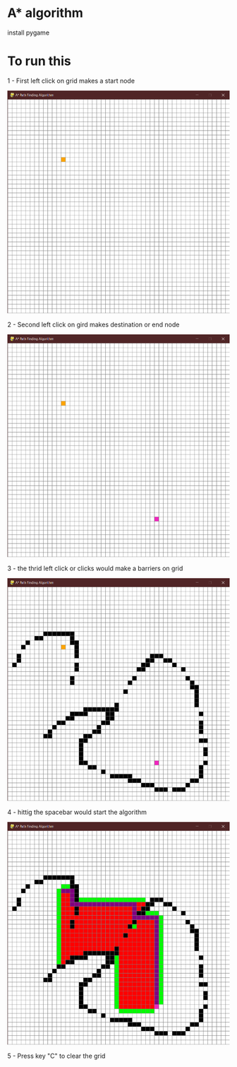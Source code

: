 # A* algorithm

install pygame 

# To run this

1 - First left click on grid makes a start node

![](https://github.com/RanakJaiswar/A-algorithm/blob/main/images/A_%20Path%20Finding%20Algorithm%2001-03-2021%2011_12_16.png)

2 - Second left click on gird makes destination or end node

![](https://github.com/RanakJaiswar/A-algorithm/blob/main/images/A_%20Path%20Finding%20Algorithm%2001-03-2021%2011_12_28.png)

3 - the thrid left click or clicks would make a barriers on grid

![](https://github.com/RanakJaiswar/A-algorithm/blob/main/images/A_%20Path%20Finding%20Algorithm%2001-03-2021%2011_12_44.png)

4 - hittig the spacebar would start the algorithm 

![](https://github.com/RanakJaiswar/A-algorithm/blob/main/images/A_%20Path%20Finding%20Algorithm%2001-03-2021%2011_13_00.png)

5 - Press key "C" to clear the grid
